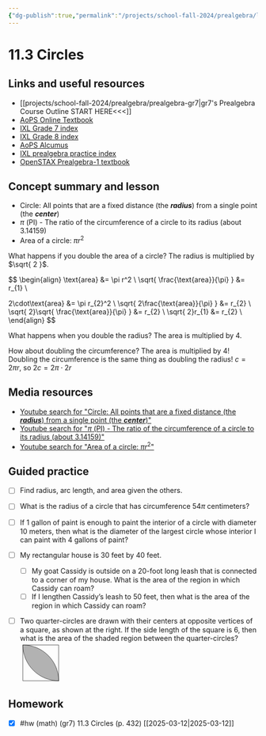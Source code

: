 ```yaml
---
{"dg-publish":true,"permalink":"/projects/school-fall-2024/prealgebra/lessons/11-3-circles/"}
---
```



#  11.3 Circles

## Links and useful resources 

- [[projects/school-fall-2024/prealgebra/prealgebra-gr7\|gr7's Prealgebra Course Outline START HERE<<<]]
- [AoPS Online Textbook](https://artofproblemsolving.com/ebooks/prealgebra-ebook/c0toc)
- [IXL Grade 7 index](https://www.ixl.com/math/grade-7)
- [IXL Grade 8 index](https://www.ixl.com/math/grade-8)
- [AoPS Alcumus](https://artofproblemsolving.com/teacher/students)
- [IXL prealgebra practice index](https://www.ixl.com/math/grade-7)
- [OpenSTAX Prealgebra-1 textbook](https://openstax.org/books/prealgebra-2e/pages/1-introduction)



## Concept summary and lesson


- Circle: All points that are a fixed distance (the ***radius***) from a single point (the ***center***) 
- $\pi$ (PI) - The ratio of the circumference of a circle to its radius (about 3.14159) 
- Area of a circle: $\pi r^2$ 

What happens if you double the area of a circle? The radius is multiplied by $\sqrt{ 2 }$.

$$
\begin{align}
\text{area} &= \pi r^2 \\
\sqrt{ \frac{\text{area}}{\pi} } &= r_{1} \\

2\cdot\text{area} &= \pi r_{2}^2 \\
\sqrt{ 2\frac{\text{area}}{\pi} } &= r_{2} \\
\sqrt{ 2}\sqrt{ \frac{\text{area}}{\pi} } &= r_{2} \\ 
\sqrt{ 2}r_{1} &= r_{2} \\ 
\end{align}
$$

What happens when you double the radius? The area is multiplied by 4.

How about doubling the circumference? The area is multiplied by 4! Doubling the circumference is the same thing as doubling the radius!
$c = 2\pi r$, so $2c = 2\pi \cdot2r$

## Media resources

- [Youtube search for "Circle: All points that are a fixed distance (the ***radius***) from a single point (the ***center***)"](https://www.youtube.com/results?search_query=Circle:%20All%20points%20that%20are%20a%20fixed%20distance%20(the%20***radius***)%20from%20a%20single%20point%20(the%20***center***))  
- [Youtube search for "$\pi$ (PI) - The ratio of the circumference of a circle to its radius (about 3.14159)"](https://www.youtube.com/results?search_query=$%5Cpi$%20(PI)%20-%20The%20ratio%20of%20the%20circumference%20of%20a%20circle%20to%20its%20radius%20(about%203.14159))  
- [Youtube search for "Area of a circle: $\pi r^2$"](https://www.youtube.com/results?search_query=Area%20of%20a%20circle:%20$%5Cpi%20r%5E2$)  

## Guided practice


- [ ] Find radius, arc length, and area given the others.  
- [ ] What is the radius of a circle that has circumference $54\pi$ centimeters?  
- [ ] If 1 gallon of paint is enough to paint the interior of a circle with diameter 10 meters, then what is the diameter of the largest circle whose interior I can paint with 4 gallons of paint?  
- [ ] My rectangular house is 30 feet by 40 feet.
     - [ ] My goat Cassidy is outside on a 20-foot long leash that is connected to a corner of my house. What is the area of the region in which Cassidy can roam?
     - [ ] If I lengthen Cassidy’s leash to 50 feet, then what is the area of the region in which Cassidy can roam?
- [ ] Two quarter-circles are drawn with their centers at opposite vertices of a square, as shown at the right. If the side length of the square is 6, then what is the area of the shaded region between the quarter-circles?    
<svg viewBox="0 0 83.16874999999999 83.16874999999999" preserveAspectRatio="xMinYMin meet" data-src="geometry_103-pdf" xmlns:dc="http://purl.org/dc/elements/1.1/" xmlns:cc="http://creativecommons.org/ns#" xmlns:rdf="http://www.w3.org/1999/02/22-rdf-syntax-ns#" xmlns:svg="http://www.w3.org/2000/svg" xmlns="http://www.w3.org/2000/svg" xmlns:inkscape="http://www.inkscape.org/namespaces/inkscape" version="1.1" width="83.16874999999999" height="83.16874999999999"  xml:space="preserve"><metadata ><rdf:RDF><cc:Work rdf:about=""><dc:format>image/svg+xml</dc:format><dc:type rdf:resource="http://purl.org/dc/dcmitype/StillImage" /></cc:Work></rdf:RDF></metadata><defs  /><g transform="translate(5,5)"><g transform="scale(1.15)"><g transform="matrix(1.25,0,0,-1.25,0,63.625)" ><g transform="scale(0.1,0.1)" ><path d="m 506.5,2.5 c 0,133.668 -53.102,261.863 -147.621,356.379 C 264.363,453.398 136.168,506.5 2.5,506.5 l 0,0 C 2.5,372.828 55.5977,244.633 150.117,150.117 244.633,55.5977 372.828,2.5 506.5,2.5 l 0,0"  style="fill:#b2b2b2;fill-opacity:1;fill-rule:nonzero;stroke:none" /><path d="m 506.5,2.5 0,504 -504,0 0,-504 504,0 c 0,133.668 -53.102,261.863 -147.621,356.379 C 264.363,453.398 136.168,506.5 2.5,506.5 l 0,0 C 2.5,372.828 55.5977,244.633 150.117,150.117 244.633,55.5977 372.828,2.5 506.5,2.5"  style="fill:none;stroke:currentColor;stroke-width:5;stroke-linecap:round;stroke-linejoin:round;stroke-miterlimit:10;stroke-opacity:1;stroke-dasharray:none" /></g></g></g></g></svg>


## Homework


- [x] #hw (math) (gr7) 11.3 Circles (p. 432) [[2025-03-12\|2025-03-12]]
